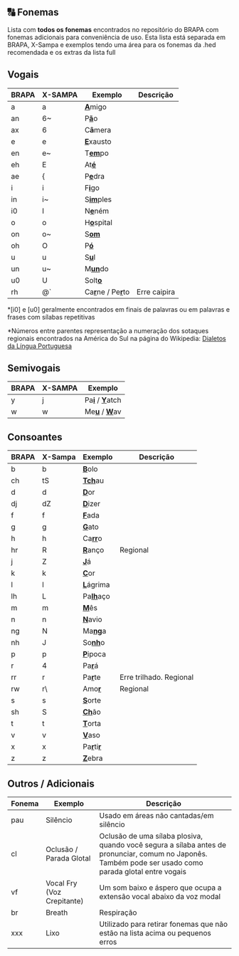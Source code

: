 ## 🔠 Fonemas
Lista com **todos os fonemas** encontrados no repositório do BRAPA com fonemas adicionais para conveniência de uso.
Esta lista está separada em BRAPA, X-Sampa e exemplos tendo uma área para os fonemas da .hed recomendada e os extras da lista full

## Vogais
| BRAPA | X-SAMPA | Exemplo | Descrição |
|--|--|--|--|
| a | a | <ins>**A**</ins>migo |  |
| an | 6~ | P<ins>**ã**</ins>o |  |
| ax | 6 | C**â**mera |  |
| e | e | <ins>**E**</ins>xausto |  |
| en | e~ | T<ins>**em**</ins>po |  |
| eh | E | At<ins>**é**</ins> |  |
| ae | { | P<ins>**e**</ins>dra |  |
| i | i | F<ins>**i**</ins>go |  |
| in | i~ | S<ins>**im**</ins>ples |  |
| i0 | I | N<ins>**e**</ins>ném |  |
| o | o | H<ins>**o**</ins>spital |  |
| on | o~ | S<ins>**om**</ins> |  |
| oh | O | P<ins>**ó**</ins> |  |
| u | u | S<ins>**u**</ins>l |  |
| un | u~ | M<ins>**un**</ins>do |  |
| u0 | U | Solt<ins>**o**</ins> |  |
| rh | @\` | Ca<ins>**r**</ins>ne / Pe<ins>**r**</ins>to | Erre caipira |

*\[i0] e \[u0] geralmente encontrados em finais de palavras ou em palavras e frases com sílabas repetitivas

*Números entre parentes representação a numeração dos sotaques regionais encontrados na América do Sul na página do Wikipedia: [Dialetos da Língua Portuguesa](https://pt.wikipedia.org/wiki/Dialetos_da_l%C3%ADngua_portuguesa)
## Semivogais
| BRAPA | X-SAMPA | Exemplo |
|--|--|--|
| y | j | Pa<ins>**i**</ins> / <ins>**Y**</ins>atch |
| w | w | Me<ins>**u**</ins> / <ins>**W**</ins>av |

## Consoantes
| BRAPA | X-Sampa | Exemplo | Descrição |
|--|--|--|--|
| b | b | <ins>**B**</ins>olo |  |
| ch | tS | <ins>**Tch**</ins>au |  |
| d | d | <ins>**D**</ins>or |  |
| dj | dZ |<ins>**D**</ins>izer |  |
| f | f | <ins>**F**</ins>ada |  |
| g | g | <ins>**G**</ins>ato |  |
| h | h | Ca<ins>**rr**</ins>o |  |
| hr | R | <ins>**R**</ins>anço | Regional |
| j | Z | <ins>**J**</ins>á |  |
| k | k | <ins>**C**</ins>or |  |
| l | l | <ins>**L**</ins>ágrima |  |
| lh | L | Pa<ins>**lh**</ins>aço |  |
| m | m | <ins>**M**</ins>ês |  |
| n | n | <ins>**N**</ins>avio |  |
| ng | N | Ma<ins>**ng**</ins>a |  |
| nh | J | So<ins>**nh**</ins>o |  |
| p | p | <ins>**P**</ins>ipoca |  |
| r | 4 | Pa<ins>**r**</ins>á |  |
| rr | r | Pa<ins>**r**</ins>te | Erre trilhado. Regional |
| rw | r\ | Amo<ins>**r**</ins> | Regional |
| s | s | <ins>**S**</ins>orte |  |
| sh | S | <ins>**Ch**</ins>ão |  |
| t | t | <ins>**T**</ins>orta |  |
| v | v | <ins>**V**</ins>aso |  |
| x | x | Pa<ins>**r**</ins>ti<ins>**r**</ins> |  |
| z | z | <ins>**Z**</ins>ebra |  |

## Outros / Adicionais
| Fonema | Exemplo | Descrição |
|--|--|--|
| pau | Silêncio | Usado em áreas não cantadas/em silêncio |
| cl | Oclusão / Parada Glotal | Oclusão de uma sílaba plosiva, quando você segura a sílaba antes de pronunciar, comum no Japonês. Também pode ser usado como parada glotal entre vogais|
| vf | Vocal Fry (Voz Crepitante)| Um som baixo e áspero que ocupa a extensão vocal abaixo da voz modal |
| br | Breath | Respiração |
| xxx | Lixo | Utilizado para retirar fonemas que não estão na lista acima ou pequenos erros |
